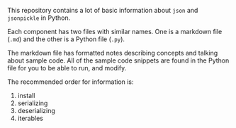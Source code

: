 This repository contains a lot of basic information about `json` and `jsonpickle` in Python.

Each component has two files with similar names. One is a markdown file (`.md`) and the other is a Python file (`.py`).

The markdown file has formatted notes describing concepts and talking about sample code. All of the sample code snippets are found in the Python file for you to be able to run, and modify.

The recommended order for information is:

1. install
2. serializing
3. deserializing
4. iterables
